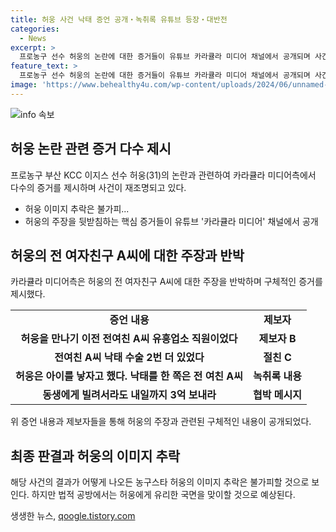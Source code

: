 ```yaml
---
title: 허웅 사건 낙태 증언 공개‧녹취록 유튜브 등장‧대반전
categories:
  - News
excerpt: >
  프로농구 선수 허웅의 논란에 대한 증거들이 유튜브 카라큘라 미디어 채널에서 공개되며 사건이 재조명될 전망이다. 이에 따라 허웅의 주장을 뒷받침하는 핵심 증거들이 공개되었는데, 해당 영상에서는 허웅의 전 여자친구 A씨에 대한 고소 과정과 관련한 증언들을 반박한다. 또한, 낙태 및 협박 등의 이야기와 관련된 녹취록과 메시지도 공개되었는데, 이를 통해 사건의 결과가 미리 예측되지 않는 상황에서도 농구스타 허웅의 이미지 추락은 불가피하지만, 법적 공방에서는 허웅에게 유리한 국면을 맞이할 것으로 보인다.
feature_text: >
  프로농구 선수 허웅의 논란에 대한 증거들이 유튜브 카라큘라 미디어 채널에서 공개되며 사건이 재조명될 전망이다. 이에 따라 허웅의 주장을 뒷받침하는 핵심 증거들이 공개되었는데, 해당 영상에서는 허웅의 전 여자친구 A씨에 대한 고소 과정과 관련한 증언들을 반박한다. 또한, 낙태 및 협박 등의 이야기와 관련된 녹취록과 메시지도 공개되었는데, 이를 통해 사건의 결과가 미리 예측되지 않는 상황에서도 농구스타 허웅의 이미지 추락은 불가피하지만, 법적 공방에서는 허웅에게 유리한 국면을 맞이할 것으로 보인다.
image: 'https://www.behealthy4u.com/wp-content/uploads/2024/06/unnamed-file.png'
---
```


<p><img src="https://www.behealthy4u.com/wp-content/uploads/2024/06/unnamed-file.png" alt="info 속보" /></p>

<h2 data-ke-size="size26">허웅 논란 관련 증거 다수 제시</h2>

<p data-ke-size="size16">프로농구 부산 KCC 이지스 선수 허웅(31)의 논란과 관련하여 카라큘라 미디어측에서 다수의 증거를 제시하며 사건이 재조명되고 있다.</p>

<ul>
<li>허웅 이미지 추락은 불가피...</li>
<li>허웅의 주장을 뒷받침하는 핵심 증거들이 유튜브 '카라큘라 미디어' 채널에서 공개</li>
</ul>

<h2 data-ke-size="size26">허웅의 전 여자친구 A씨에 대한 주장과 반박</h2>

<p data-ke-size="size16">카라큘라 미디어측은 허웅의 전 여자친구 A씨에 대한 주장을 반박하며 구체적인 증거를 제시했다.</p>

<table>
<tr>
<td style="text-align: center; height: 17px;"><b>증언 내용</b></td>
<td style="text-align: center; height: 17px;"><b>제보자</b></td>
</tr>
<tr>
<td style="text-align: center; height: 17px;"><b>허웅을 만나기 이전 전여친 A씨 유흥업소 직원이었다</b></td>
<td style="text-align: center; height: 17px;"><b>제보자 B</b></td>
</tr>
<tr>
<td style="text-align: center; height: 17px;"><b>전여친 A씨 낙태 수술 2번 더 있었다</b></td>
<td style="text-align: center; height: 17px;"><b>절친 C</b></td>
</tr>
<tr>
<td style="text-align: center; height: 17px;"><b>허웅은 아이를 낳자고 했다. 낙태를 한 쪽은 전 여친 A씨</b></td>
<td style="text-align: center; height: 17px;"><b>녹취록 내용</b></td>
</tr>
<tr>
<td style="text-align: center; height: 17px;"><b>동생에게 빌려서라도 내일까지 3억 보내라</b></td>
<td style="text-align: center; height: 17px;"><b>협박 메시지</b></td>
</tr>
</table>

<p data-ke-size="size16">위 증언 내용과 제보자들을 통해 허웅의 주장과 관련된 구체적인 내용이 공개되었다.</p>

<h2 data-ke-size="size26">최종 판결과 허웅의 이미지 추락</h2>

<p data-ke-size="size16">해당 사건의 결과가 어떻게 나오든 농구스타 허웅의 이미지 추락은 불가피할 것으로 보인다. 하지만 법적 공방에서는 허웅에게 유리한 국면을 맞이할 것으로 예상된다.</p>
생생한 뉴스, <a href="https://qoogle.tistory.com" rel="dofollow">qoogle.tistory.com</a>


